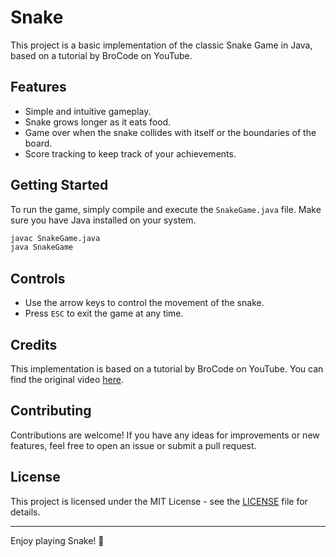 # Snake

This project is a basic implementation of the classic Snake Game in Java, based on a tutorial by BroCode on YouTube.

## Features

- Simple and intuitive gameplay.
- Snake grows longer as it eats food.
- Game over when the snake collides with itself or the boundaries of the board.
- Score tracking to keep track of your achievements.

## Getting Started

To run the game, simply compile and execute the `SnakeGame.java` file. Make sure you have Java installed on your system.

```bash
javac SnakeGame.java
java SnakeGame
```

## Controls

- Use the arrow keys to control the movement of the snake.
- Press `ESC` to exit the game at any time.

## Credits

This implementation is based on a tutorial by BroCode on YouTube. You can find the original video [here](https://www.youtube.com/watch?v=bI6e6qjJ8JQ).

## Contributing

Contributions are welcome! If you have any ideas for improvements or new features, feel free to open an issue or submit a pull request.

## License

This project is licensed under the MIT License - see the [LICENSE](LICENSE) file for details.

---

Enjoy playing Snake! 🐍